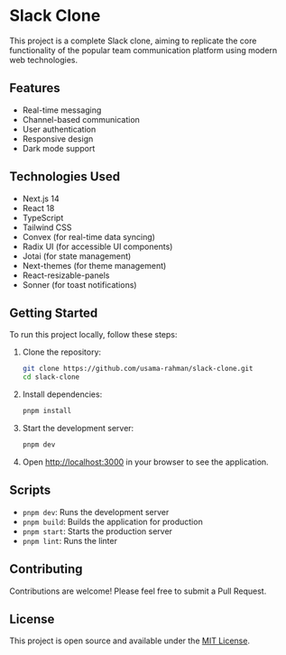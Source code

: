 # Slack Clone

This project is a complete Slack clone, aiming to replicate the core functionality of the popular team communication platform using modern web technologies.

## Features

- Real-time messaging
- Channel-based communication
- User authentication
- Responsive design
- Dark mode support

## Technologies Used

- Next.js 14
- React 18
- TypeScript
- Tailwind CSS
- Convex (for real-time data syncing)
- Radix UI (for accessible UI components)
- Jotai (for state management)
- Next-themes (for theme management)
- React-resizable-panels
- Sonner (for toast notifications)

## Getting Started

To run this project locally, follow these steps:

1. Clone the repository:

   ```bash
   git clone https://github.com/usama-rahman/slack-clone.git
   cd slack-clone
   ```

2. Install dependencies:

   ```bash
   pnpm install
   ```

3. Start the development server:

   ```bash
   pnpm dev
   ```

4. Open [http://localhost:3000](http://localhost:3000) in your browser to see the application.

## Scripts

- `pnpm dev`: Runs the development server
- `pnpm build`: Builds the application for production
- `pnpm start`: Starts the production server
- `pnpm lint`: Runs the linter

## Contributing

Contributions are welcome! Please feel free to submit a Pull Request.

## License

This project is open source and available under the [MIT License](LICENSE).
